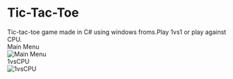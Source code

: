 # Tic-Tac-Toe
Tic-tac-toe game made in C# using windows froms.Play 1vs1 or play against CPU. <br>
Main Menu <br>
<img src="C:\Users\Nemanja Ciric\Desktop\Temp\mainmenu.png" title="Main Menu"> <br>
1vsCPU<br>
<img src="C:\Users\Nemanja Ciric\Desktop\Temp\1vsCPU.png" title="1vsCPU"><br>
